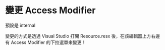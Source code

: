 # 變更 Access Modifier

預設是 internal

變更的方式是透過 Visual Studio 打開 Resource.resx 後，在該編輯器上方右邊有 Access Modifier 的下拉選單來變更 !
